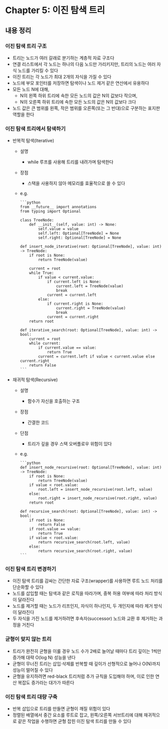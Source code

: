 # Chapter 5: 이진 탐색 트리

## 내용 정리

### 이진 탐색 트리 구조

- 트리는 노드가 여러 갈래로 분기하는 계층적 자료 구조다
- 연결 리스트에서 각 노드는 하나의 다음 노드만 가리키지만, 트리의 노드는 여러 자식 노드를 가리킬 수 있다
- 이진 트리는 각 노드가 최대 2개의 자식을 가질 수 있다
- 노드에 부모 포인터를 저장하면 탐색이나 노드 제거 같은 연산에서 유용하다
- 모든 노드 N에 대해,
  - N의 왼쪽 하위 트리에 속한 모든 노드의 값은 N의 값보다 작으며,
  - N의 오른쪽 하위 트리에 속한 모든 노드의 값은 N의 값보다 크다
- 노드 값은 큰 범위를 왼쪽, 작은 범위를 오른쪽(또는 그 반대)으로 구분하는 표지판 역할을 한다

### 이진 탐색 트리에서 탐색하기

- 반복적 탐색(Iterative)
  - 설명
    - while 루프를 사용해 트리를 내려가며 탐색한다
  - 장점
    - 스택을 사용하지 않아 메모리를 효율적으로 쓸 수 있다
  - e.g.

        ```python
        from __future__ import annotations
        from typing import Optional
        
        class TreeNode:
            def __init__(self, value: int) -> None:
                self.value = value
                self.left: Optional[TreeNode] = None
                self.right: Optional[TreeNode] = None
        
        def insert_node_iterative(root: Optional[TreeNode], value: int) -> TreeNode:
            if root is None:
                return TreeNode(value)
        
            current = root
            while True:
                if value < current.value:
                    if current.left is None:
                        current.left = TreeNode(value)
                        break
                    current = current.left
                else:
                    if current.right is None:
                        current.right = TreeNode(value)
                        break
                    current = current.right
            return root
        
        def iterative_search(root: Optional[TreeNode], value: int) -> bool:
            current = root
            while current:
                if current.value == value:
                    return True
                current = current.left if value < current.value else current.right
            return False
        ```

- 재귀적 탐색(Recursive)
  - 설명
    - 함수가 자신을 호출하는 구조
  - 장점
    - 간결한 코드
  - 단점
    - 트리가 깊을 경우 스택 오버플로우 위험이 있다
  - e.g.

        ```python
        def insert_node_recursive(root: Optional[TreeNode], value: int) -> TreeNode:
            if root is None:
                return TreeNode(value)
            if value < root.value:
                root.left = insert_node_recursive(root.left, value)
            else:
                root.right = insert_node_recursive(root.right, value)
            return root
        
        def recursive_search(root: Optional[TreeNode], value: int) -> bool:
            if root is None:
                return False
            if root.value == value:
                return True
            if value < root.value:
                return recursive_search(root.left, value)
            else:
                return recursive_search(root.right, value)
        ```

### 이진 탐색 트리 변경하기

- 이진 탐색 트리를 감싸는 간단한 자료 구조(wrapper)를 사용하면 루트 노드 처리를 단순화할 수 있다
- 노드를 삽입할 때는 탐색과 같은 로직을 따라가며, 중복 허용 여부에 따라 처리 방식이 달라진다
- 노드를 제거할 때는 노드가 리프인지, 자식이 하나인지, 두 개인지에 따라 제거 방식이 달라진다
- 두 자식을 가진 노드를 제거하려면 후속자(successor) 노드와 교환 후 제거하는 과정을 거친다

### 균형이 맞지 않는 트리

- 트리가 완전히 균형을 이룰 경우 노드 수가 2배로 늘어날 때마다 트리 깊이는 1씩만 증가해 대략 O(log N) 성능을 낸다
- 균형이 무너진 트리는 삽입·삭제를 반복할 때 깊이가 선형적으로 늘어나 O(N)까지 성능이 떨어질 수 있다
- 균형을 유지하려면 red-black 트리처럼 추가 규칙을 도입해야 하며, 이로 인한 연산 복잡도 증가라는 대가가 따른다

### 이진 탐색 트리 대량 구축

- 반복 삽입으로 트리를 만들면 균형이 깨질 위험이 있다
- 정렬된 배열에서 중간 요소를 루트로 잡고, 왼쪽/오른쪽 서브트리에 대해 재귀적으로 같은 작업을 수행하면 균형 잡힌 이진 탐색 트리를 만들 수 있다
